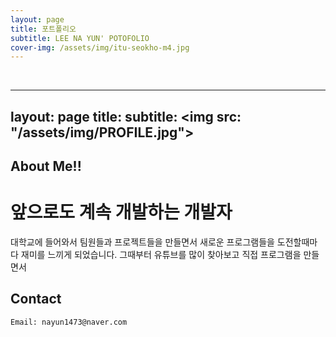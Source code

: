 ```yaml
---
layout: page
title: 포트폴리오
subtitle: LEE NA YUN' POTOFOLIO
cover-img: /assets/img/itu-seokho-m4.jpg
---
```


<br/>

---
layout: page
title: 
subtitle: 
<img src: "/assets/img/PROFILE.jpg">
---



## About Me!!

# 앞으로도 계속 개발하는 개발자

대학교에 들어와서 팀원들과 프로젝트들을 만들면서 새로운 프로그램들을 
도전할때마다 재미를 느끼게 되었습니다. 그때부터 유튜브를 많이 찾아보고
직접 프로그램을 만들면서 





## Contact

```
Email: nayun1473@naver.com
```
